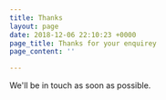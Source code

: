 ```yaml
---
title: Thanks
layout: page
date: 2018-12-06 22:10:23 +0000
page_title: Thanks for your enquirey
page_content: ''

---
```

We'll be in touch as soon as possible.
